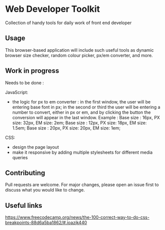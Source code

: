 # Web Developer Toolkit

Collection of handy tools for daily work of front end developer

## Usage

This browser-based application will include such useful tools as dynamic browser size checker, random colour picker, px/em converter, and more.

## Work in progress

Needs to be done :

JavaScript:

- the logic for px to em converter : in the first window, the user will be entering base font in px; in the second or third the user will be entering a number to convert, either in px or em, and by clicking the button the conversion will appear in the last window.
 Example : 
           Base size : 16px, PX size: 32px, EM size: 2em;
           Base size : 12px, PX size: 18px, EM size: 1.5em;
           Base size : 20px, PX size: 20px, EM size: 1em;

CSS:

- design the page layout
- make it responsive by adding multiple stylesheets for different media queries 

## Contributing
Pull requests are welcome. For major changes, please open an issue first to discuss what you would like to change.

## Useful links

https://www.freecodecamp.org/news/the-100-correct-way-to-do-css-breakpoints-88d6a5ba1862/#.ioazjk440
